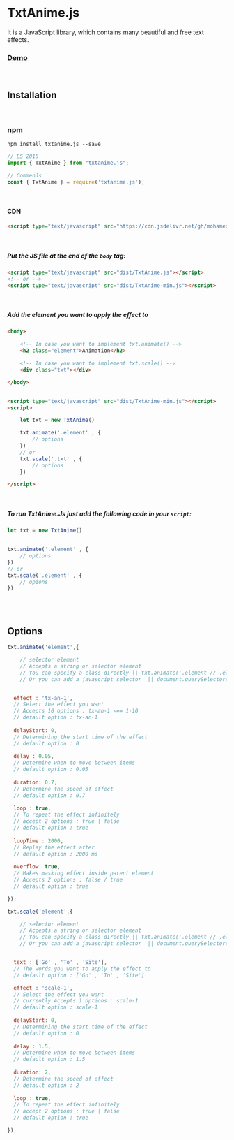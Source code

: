 # TxtAnime.js
It is a JavaScript library, which contains many beautiful and free text effects.

<h3><a href="#">Demo</a></h3>

<br>

## Installation

<br>

### npm
````
npm install txtanime.js --save
````
````javascript
// ES 2015
import { TxtAnime } from "txtanime.js";

// CommenJs
const { TxtAnime } = require('txtanime.js');
````

<br>

#### CDN
````html
<script type="text/javascript" src="https://cdn.jsdelivr.net/gh/mohamedfrindi/TxtAnime.js/dist/TxtAnime-min.js"></script>
````

<br>

##### Put the JS file at the end of the <code>body</code> tag:
````html
<script type="text/javascript" src="dist/TxtAnime.js"></script>
<!-- or -->
<script type="text/javascript" src="dist/TxtAnime-min.js"></script>
````

<br>

##### Add the element you want to apply the effect to
````html
<body>

    <!-- In case you want to implement txt.animate() -->
    <h2 class="element">Animation</h2>

    <!-- In case you want to implement txt.scale() -->
    <div class="txt"></div>

</body>


<script type="text/javascript" src="dist/TxtAnime-min.js"></script>
<script>

    let txt = new TxtAnime()

    txt.animate('.element' , {
        // options
    })
    // or 
    txt.scale('.txt' , {
        // options
    })

</script>
````

<br>

##### To run TxtAnime.Js just add the following code in your <code>script</code>:
````javascript
let txt = new TxtAnime()


txt.animate('.element' , {
    // options
})
// or
txt.scale('.element' , {
    // opions
})
````

<br>
<br>

## Options
````javascript
txt.animate('element',{

    // selector element
    // Accepts a string or selector element
    // You can specify a class directly || txt.animate('.element // .elements')
    // Or you can add a javascript selector  || document.querySelector('.element') or document.querySelectorAll('.elements')


  effect : 'tx-an-1',
  // Select the effect you want
  // Accepts 10 options : tx-an-1 <== 1-10
  // default option : tx-an-1
  
  delayStart: 0,
  // Determining the start time of the effect
  // default option : 0
  
  delay : 0.05,
  // Determine when to move between items
  // default option : 0.05
  
  duration: 0.7,
  // Determine the speed of effect
  // default option : 0.7
  
  loop : true,
  // To repeat the effect infinitely
  // accept 2 options : true | false
  // default option : true
  
  loopTime : 2000,
  // Replay the effect after
  // default option : 2000 ms
  
  overflow: true,
  // Makes masking effect inside parent element
  // Accepts 2 options : false / true
  // default option : true

});

txt.scale('element',{

    // selector element
    // Accepts a string or selector element
    // You can specify a class directly || txt.animate('.element // .elements')
    // Or you can add a javascript selector  || document.querySelector('.element') or document.querySelectorAll('.elements')


  text : ['Go' , 'To' , 'Site'],
  // The words you want to apply the effect to
  // default option : ['Go' , 'To' , 'Site']

  effect : 'scale-1',
  // Select the effect you want
  // currently Accepts 1 options : scale-1
  // default option : scale-1
  
  delayStart: 0,
  // Determining the start time of the effect
  // default option : 0
  
  delay : 1.5,
  // Determine when to move between items
  // default option : 1.5
  
  duration: 2,
  // Determine the speed of effect
  // default option : 2
  
  loop : true,
  // To repeat the effect infinitely
  // accept 2 options : true | false
  // default option : true

});
````